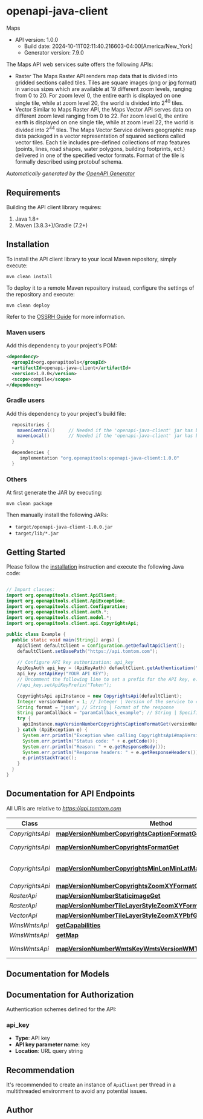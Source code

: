 # openapi-java-client

Maps
- API version: 1.0.0
  - Build date: 2024-10-11T02:11:40.216603-04:00[America/New_York]
  - Generator version: 7.9.0

The Maps API web services suite offers the following APIs:
  - Raster
  The Maps Raster API renders map data that is divided into gridded sections called tiles. Tiles are square images (png or jpg format) in various sizes which are available at 19 different zoom levels, ranging from 0 to 20. For zoom level 0, the entire earth is displayed on one single tile, while at zoom level 20, the world is divided into 2<sup>40</sup> tiles.
  - Vector
  Similar to Maps Raster API, the Maps Vector API serves data on different zoom level ranging from 0 to 22. For zoom level 0, the entire earth is displayed on one single tile, while at zoom level 22, the world is divided into 2<sup>44</sup> tiles.
  The Maps Vector Service delivers geographic map data packaged in a vector representation of squared sections called vector tiles. Each tile includes pre-defined collections of map features (points, lines, road shapes, water polygons, building footprints, ect.) delivered in one of the specified vector formats. Format of the tile is formally described using protobuf schema.


*Automatically generated by the [OpenAPI Generator](https://openapi-generator.tech)*


## Requirements

Building the API client library requires:
1. Java 1.8+
2. Maven (3.8.3+)/Gradle (7.2+)

## Installation

To install the API client library to your local Maven repository, simply execute:

```shell
mvn clean install
```

To deploy it to a remote Maven repository instead, configure the settings of the repository and execute:

```shell
mvn clean deploy
```

Refer to the [OSSRH Guide](http://central.sonatype.org/pages/ossrh-guide.html) for more information.

### Maven users

Add this dependency to your project's POM:

```xml
<dependency>
  <groupId>org.openapitools</groupId>
  <artifactId>openapi-java-client</artifactId>
  <version>1.0.0</version>
  <scope>compile</scope>
</dependency>
```

### Gradle users

Add this dependency to your project's build file:

```groovy
  repositories {
    mavenCentral()     // Needed if the 'openapi-java-client' jar has been published to maven central.
    mavenLocal()       // Needed if the 'openapi-java-client' jar has been published to the local maven repo.
  }

  dependencies {
     implementation "org.openapitools:openapi-java-client:1.0.0"
  }
```

### Others

At first generate the JAR by executing:

```shell
mvn clean package
```

Then manually install the following JARs:

* `target/openapi-java-client-1.0.0.jar`
* `target/lib/*.jar`

## Getting Started

Please follow the [installation](#installation) instruction and execute the following Java code:

```java

// Import classes:
import org.openapitools.client.ApiClient;
import org.openapitools.client.ApiException;
import org.openapitools.client.Configuration;
import org.openapitools.client.auth.*;
import org.openapitools.client.model.*;
import org.openapitools.client.api.CopyrightsApi;

public class Example {
  public static void main(String[] args) {
    ApiClient defaultClient = Configuration.getDefaultApiClient();
    defaultClient.setBasePath("https://api.tomtom.com");
    
    // Configure API key authorization: api_key
    ApiKeyAuth api_key = (ApiKeyAuth) defaultClient.getAuthentication("api_key");
    api_key.setApiKey("YOUR API KEY");
    // Uncomment the following line to set a prefix for the API key, e.g. "Token" (defaults to null)
    //api_key.setApiKeyPrefix("Token");

    CopyrightsApi apiInstance = new CopyrightsApi(defaultClient);
    Integer versionNumber = 1; // Integer | Version of the service to call. The current version is 1.
    String format = "json"; // String | Format of the response
    String paramCallback = "paramCallback_example"; // String | Specifies the jsonp callback method. Only used when format is jsonp
    try {
      apiInstance.mapVersionNumberCopyrightsCaptionFormatGet(versionNumber, format, paramCallback);
    } catch (ApiException e) {
      System.err.println("Exception when calling CopyrightsApi#mapVersionNumberCopyrightsCaptionFormatGet");
      System.err.println("Status code: " + e.getCode());
      System.err.println("Reason: " + e.getResponseBody());
      System.err.println("Response headers: " + e.getResponseHeaders());
      e.printStackTrace();
    }
  }
}

```

## Documentation for API Endpoints

All URIs are relative to *https://api.tomtom.com*

Class | Method | HTTP request | Description
------------ | ------------- | ------------- | -------------
*CopyrightsApi* | [**mapVersionNumberCopyrightsCaptionFormatGet**](docs/CopyrightsApi.md#mapVersionNumberCopyrightsCaptionFormatGet) | **GET** /map/{versionNumber}/copyrights/caption.{format} | Captions
*CopyrightsApi* | [**mapVersionNumberCopyrightsFormatGet**](docs/CopyrightsApi.md#mapVersionNumberCopyrightsFormatGet) | **GET** /map/{versionNumber}/copyrights.{format} | Copyrights whole world
*CopyrightsApi* | [**mapVersionNumberCopyrightsMinLonMinLatMaxLonMaxLatFormatGet**](docs/CopyrightsApi.md#mapVersionNumberCopyrightsMinLonMinLatMaxLonMaxLatFormatGet) | **GET** /map/{versionNumber}/copyrights/{minLon}/{minLat}/{maxLon}/{maxLat}.{format} | Copyrights bounding box
*CopyrightsApi* | [**mapVersionNumberCopyrightsZoomXYFormatGet**](docs/CopyrightsApi.md#mapVersionNumberCopyrightsZoomXYFormatGet) | **GET** /map/{versionNumber}/copyrights/{zoom}/{X}/{Y}.{format} | Copyrights tile
*RasterApi* | [**mapVersionNumberStaticimageGet**](docs/RasterApi.md#mapVersionNumberStaticimageGet) | **GET** /map/{versionNumber}/staticimage | Static Image
*RasterApi* | [**mapVersionNumberTileLayerStyleZoomXYFormatGet**](docs/RasterApi.md#mapVersionNumberTileLayerStyleZoomXYFormatGet) | **GET** /map/{versionNumber}/tile/{layer}/{style}/{zoom}/{X}/{Y}.{format} | Tile
*VectorApi* | [**mapVersionNumberTileLayerStyleZoomXYPbfGet**](docs/VectorApi.md#mapVersionNumberTileLayerStyleZoomXYPbfGet) | **GET** /map/{versionNumber}/tile/{layer}/{style}/{zoom}/{X}/{Y}.pbf | Tile
*WmsWmtsApi* | [**getCapabilities**](docs/WmsWmtsApi.md#getCapabilities) | **GET** /map/{versionNumber}/wms// | GetCapabilities
*WmsWmtsApi* | [**getMap**](docs/WmsWmtsApi.md#getMap) | **GET** /map/{versionNumber}/wms/ | GetMap
*WmsWmtsApi* | [**mapVersionNumberWmtsKeyWmtsVersionWMTSCapabilitiesXmlGet**](docs/WmsWmtsApi.md#mapVersionNumberWmtsKeyWmtsVersionWMTSCapabilitiesXmlGet) | **GET** /map/{versionNumber}/wmts/{key}/{wmtsVersion}/WMTSCapabilities.xml | WMTS


## Documentation for Models



<a id="documentation-for-authorization"></a>
## Documentation for Authorization


Authentication schemes defined for the API:
<a id="api_key"></a>
### api_key

- **Type**: API key
- **API key parameter name**: key
- **Location**: URL query string


## Recommendation

It's recommended to create an instance of `ApiClient` per thread in a multithreaded environment to avoid any potential issues.

## Author



